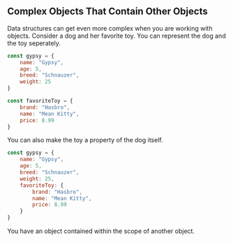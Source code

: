 ## Complex Objects That Contain Other Objects

Data structures can get even more complex when you are working with objects. Consider a dog and her favorite toy. You can represent the dog and the toy seperately.

```js
const gypsy = {
    name: "Gypsy",
    age: 5,
    breed: "Schnauzer",
    weight: 25
}

const favoriteToy = {
    brand: "Hasbro",
    name: "Mean Kitty",
    price: 8.99
}
```

You can also make the toy a property of the dog itself.

```js
const gypsy = {
    name: "Gypsy",
    age: 5,
    breed: "Schnauzer",
    weight: 25,
    favoriteToy: {
	    brand: "Hasbro",
	    name: "Mean Kitty",
	    price: 8.99
	}
}
```

You have an object contained within the scope of another object.
<!--stackedit_data:
eyJoaXN0b3J5IjpbODg4NjAzNzY1LDE5MDY1NTA0MjZdfQ==
-->